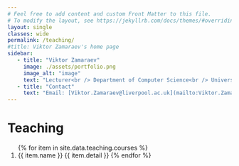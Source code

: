 ```yaml
---
# Feel free to add content and custom Front Matter to this file.
# To modify the layout, see https://jekyllrb.com/docs/themes/#overriding-theme-defaults
layout: single
classes: wide
permalink: /teaching/
#title: Viktor Zamaraev's home page
sidebar:
   - title: "Viktor Zamaraev"
     image: ./assets/portfolio.png
     image_alt: "image"
     text: "Lecturer<br /> Department of Computer Science<br /> University of Liverpool"
   - title: "Contact"
     text: "Email: [Viktor.Zamaraev@liverpool.ac.uk](mailto:Viktor.Zamaraev@liverpool.ac.uk)"
---
```


# Teaching

<ol class="teaching_list">
{% for item in site.data.teaching.courses %}
  <li value="">
    <span class="course_title">
        {{ item.name }}
    </span>
    <span class="course_details">
        {{ item.detail }}
    </span>
{% endfor %}
</ol>